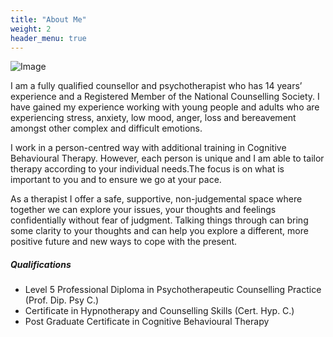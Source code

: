 ```yaml
---
title: "About Me"
weight: 2
header_menu: true
---
```


![Image](images/christin-hume-unsplash-large.jpg)

I am a fully qualified counsellor and psychotherapist who has 14 years’ experience and a Registered Member of the National Counselling Society. I have gained my experience working with young people and adults who are experiencing stress, anxiety, low mood, anger, loss and bereavement amongst other complex and difficult emotions. 

I work in a person-centred way with additional training in Cognitive Behavioural Therapy. However, each person is unique and I am able to tailor therapy according to your individual needs.The focus is on what is important to you and to ensure we go at your pace.

As a therapist I offer a safe, supportive, non-judgemental space where together we can explore your issues, your thoughts and feelings confidentially without fear of judgment. Talking things through can bring some clarity to your thoughts and can help you explore a different, more positive future and new ways to cope with the present.

##### Qualifications

- Level 5 Professional Diploma in Psychotherapeutic Counselling Practice (Prof. Dip. Psy C.) 
- Certificate in Hypnotherapy and Counselling Skills (Cert. Hyp. C.)
- Post Graduate Certificate in Cognitive Behavioural Therapy 
